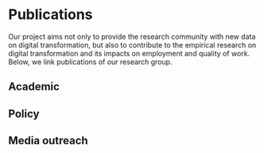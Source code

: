 # Publications

Our project aims not only to provide the research community with new data on digital transformation, but also to contribute to the empirical research on digital transformation and its impacts on employment and quality of work. Below, we link publications of our research group.

## Academic

## Policy

## Media outreach
